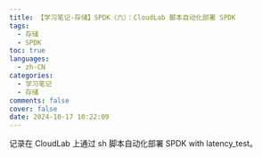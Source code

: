 ```yaml
---
title: 【学习笔记-存储】SPDK（六）：CloudLab 脚本自动化部署 SPDK
tags:
  - 存储
  - SPDK
toc: true
languages:
  - zh-CN
categories:
  - 学习笔记
  - 存储
comments: false
cover: false
date: 2024-10-17 10:22:09
---
```


记录在 CloudLab 上通过 sh 脚本自动化部署 SPDK with latency_test。

<!-- more -->

